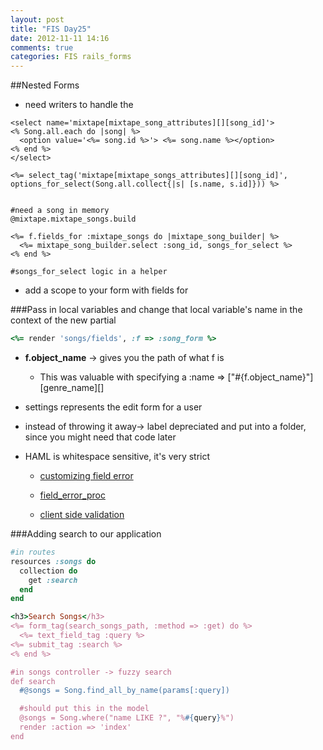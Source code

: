 ```yaml
---
layout: post
title: "FIS Day25"
date: 2012-11-11 14:16
comments: true
categories: FIS rails_forms
---
```

##Nested Forms
 - need writers to handle the

```
<select name='mixtape[mixtape_song_attributes][][song_id]'>
<% Song.all.each do |song| %>
  <option value='<%= song.id %>'> <%= song.name %></option>
<% end %> 
</select>

<%= select_tag('mixtape[mixtape_songs_attributes][][song_id]',
options_for_select(Song.all.collect{|s| [s.name, s.id]})) %>


#need a song in memory 
@mixtape.mixtape_songs.build

<%= f.fields_for :mixtape_songs do |mixtape_song_builder| %>
  <%= mixtape_song_builder.select :song_id, songs_for_select %>
<% end %>

#songs_for_select logic in a helper
```

  - add a scope to your form with fields for

###Pass in local variables and change that local variable's name in the context of the new partial 
```ruby when rendering a partial -> how do I pass in the f. variable.
<%= render 'songs/fields', :f => :song_form %>
```

- **f.object_name** -> gives you the path of what f is
  - This was valuable with specifying a :name => ["#{f.object_name}"][genre_name][]

- settings represents the edit form for a user

- instead of throwing it away-> label depreciated and put into a folder, since you might need that code later

- HAML is whitespace sensitive, it's very strict

  - [customizing field error](http://railscasts.com/episodes/39-customize-field-error)
  - [field_error_proc](http://guides.rubyonrails.org/active_support_core_extensions.html#class-attributes)


  - [client side validation](http://railscasts.com/episodes/263-client-side-validations)

###Adding search to our application
```ruby Implementing Search
#in routes
resources :songs do
  collection do 
    get :search
  end
end

<h3>Search Songs</h3>
<%= form_tag(search_songs_path, :method => :get) do %>
  <%= text_field_tag :query %>
<%= submit_tag :search %>
<% end %>

#in songs controller -> fuzzy search
def search
  #@songs = Song.find_all_by_name(params[:query])

  #should put this in the model
  @songs = Song.where("name LIKE ?", "%#{query}%") 
  render :action => 'index'
end
```